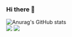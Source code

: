 ### Hi there 👋
![Anurag's GitHub stats](https://github-readme-stats.vercel.app/api?username=nokhyun&show_icons=true&theme=dracula)
<br>
 <img src="https://img.shields.io/badge/Android-3DDC84?style=flat-square&logo=Android&logoColor=white"/>
 <img src="https://img.shields.io/badge/Kotlin-7F52FF?style=flat-square&logo=Kotlin&logoColor=white"/>
<!--
**nokhyun/nokhyun** is a ✨ _special_ ✨ repository because its `README.md` (this file) appears on your GitHub profile.

Here are some ideas to get you started:

- 🔭 I’m currently working on ...
- 🌱 I’m currently learning ...
- 👯 I’m looking to collaborate on ...
- 🤔 I’m looking for help with ...
- 💬 Ask me about ...
- 📫 How to reach me: ...
- 😄 Pronouns: ...
- ⚡ Fun fact: ...
-->
